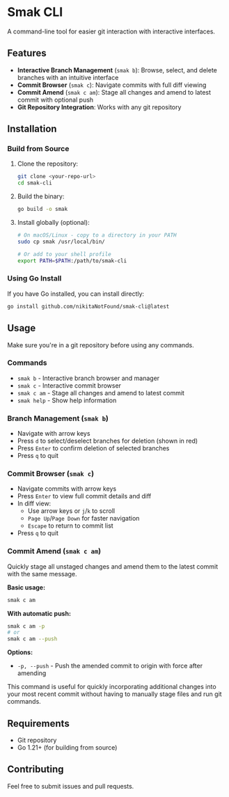# Smak CLI

A command-line tool for easier git interaction with interactive interfaces.

## Features

- **Interactive Branch Management** (`smak b`): Browse, select, and delete branches with an intuitive interface
- **Commit Browser** (`smak c`): Navigate commits with full diff viewing
- **Commit Amend** (`smak c am`): Stage all changes and amend to latest commit with optional push
- **Git Repository Integration**: Works with any git repository

## Installation

### Build from Source

1. Clone the repository:
   ```bash
   git clone <your-repo-url>
   cd smak-cli
   ```

2. Build the binary:
   ```bash
   go build -o smak
   ```

3. Install globally (optional):
   ```bash
   # On macOS/Linux - copy to a directory in your PATH
   sudo cp smak /usr/local/bin/
   
   # Or add to your shell profile
   export PATH=$PATH:/path/to/smak-cli
   ```

### Using Go Install

If you have Go installed, you can install directly:

```bash
go install github.com/nikitaNotFound/smak-cli@latest
```

## Usage

Make sure you're in a git repository before using any commands.

### Commands

- `smak b` - Interactive branch browser and manager
- `smak c` - Interactive commit browser
- `smak c am` - Stage all changes and amend to latest commit
- `smak help` - Show help information

### Branch Management (`smak b`)

- Navigate with arrow keys
- Press `d` to select/deselect branches for deletion (shown in red)
- Press `Enter` to confirm deletion of selected branches
- Press `q` to quit

### Commit Browser (`smak c`)

- Navigate commits with arrow keys
- Press `Enter` to view full commit details and diff
- In diff view:
  - Use arrow keys or `j`/`k` to scroll
  - `Page Up`/`Page Down` for faster navigation
  - `Escape` to return to commit list
- Press `q` to quit

### Commit Amend (`smak c am`)

Quickly stage all unstaged changes and amend them to the latest commit with the same message.

**Basic usage:**
```bash
smak c am
```

**With automatic push:**
```bash
smak c am -p
# or
smak c am --push
```

**Options:**
- `-p, --push` - Push the amended commit to origin with force after amending

This command is useful for quickly incorporating additional changes into your most recent commit without having to manually stage files and run git commands.

## Requirements

- Git repository
- Go 1.21+ (for building from source)

## Contributing

Feel free to submit issues and pull requests.
